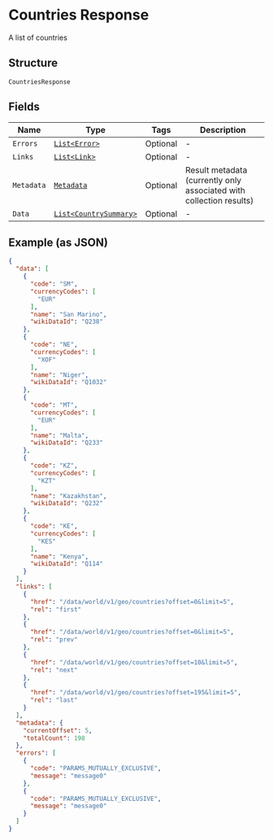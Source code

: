 
# Countries Response

A list of countries

## Structure

`CountriesResponse`

## Fields

| Name | Type | Tags | Description |
|  --- | --- | --- | --- |
| `Errors` | [`List<Error>`](../../doc/models/error.md) | Optional | - |
| `Links` | [`List<Link>`](../../doc/models/link.md) | Optional | - |
| `Metadata` | [`Metadata`](../../doc/models/metadata.md) | Optional | Result metadata (currently only associated with collection results) |
| `Data` | [`List<CountrySummary>`](../../doc/models/country-summary.md) | Optional | - |

## Example (as JSON)

```json
{
  "data": [
    {
      "code": "SM",
      "currencyCodes": [
        "EUR"
      ],
      "name": "San Marino",
      "wikiDataId": "Q238"
    },
    {
      "code": "NE",
      "currencyCodes": [
        "XOF"
      ],
      "name": "Niger",
      "wikiDataId": "Q1032"
    },
    {
      "code": "MT",
      "currencyCodes": [
        "EUR"
      ],
      "name": "Malta",
      "wikiDataId": "Q233"
    },
    {
      "code": "KZ",
      "currencyCodes": [
        "KZT"
      ],
      "name": "Kazakhstan",
      "wikiDataId": "Q232"
    },
    {
      "code": "KE",
      "currencyCodes": [
        "KES"
      ],
      "name": "Kenya",
      "wikiDataId": "Q114"
    }
  ],
  "links": [
    {
      "href": "/data/world/v1/geo/countries?offset=0&limit=5",
      "rel": "first"
    },
    {
      "href": "/data/world/v1/geo/countries?offset=0&limit=5",
      "rel": "prev"
    },
    {
      "href": "/data/world/v1/geo/countries?offset=10&limit=5",
      "rel": "next"
    },
    {
      "href": "/data/world/v1/geo/countries?offset=195&limit=5",
      "rel": "last"
    }
  ],
  "metadata": {
    "currentOffset": 5,
    "totalCount": 198
  },
  "errors": [
    {
      "code": "PARAMS_MUTUALLY_EXCLUSIVE",
      "message": "message0"
    },
    {
      "code": "PARAMS_MUTUALLY_EXCLUSIVE",
      "message": "message0"
    }
  ]
}
```

